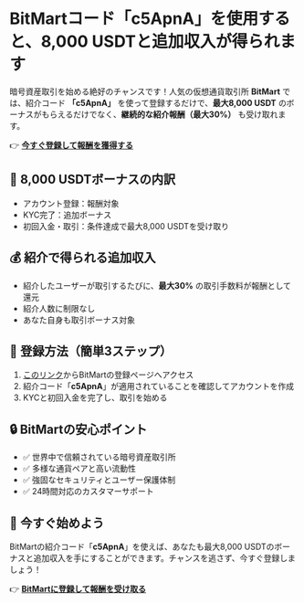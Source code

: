  <h1>BitMartコード「c5ApnA」を使用すると、8,000 USDTと追加収入が得られます</h1>

  <p>暗号資産取引を始める絶好のチャンスです！人気の仮想通貨取引所 <strong>BitMart</strong> では、紹介コード <strong>「c5ApnA」</strong> を使って登録するだけで、<strong>最大8,000 USDT</strong> のボーナスがもらえるだけでなく、<strong>継続的な紹介報酬（最大30%）</strong> も受け取れます。</p>

  <p>
    👉 <strong><a href="https://www.bitmart.com/invite/c5ApnA/en" target="_blank">今すぐ登録して報酬を獲得する</a></strong>
  </p>

  <h2>🎁 8,000 USDTボーナスの内訳</h2>
  <ul>
    <li>アカウント登録：報酬対象</li>
    <li>KYC完了：追加ボーナス</li>
    <li>初回入金・取引：条件達成で最大8,000 USDTを受け取り</li>
  </ul>

  <h2>💰 紹介で得られる追加収入</h2>
  <ul>
    <li>紹介したユーザーが取引するたびに、<strong>最大30%</strong> の取引手数料が報酬として還元</li>
    <li>紹介人数に制限なし</li>
    <li>あなた自身も取引ボーナス対象</li>
  </ul>

  <h2>📝 登録方法（簡単3ステップ）</h2>
  <ol>
    <li><a href="https://www.bitmart.com/invite/c5ApnA/en" target="_blank">このリンク</a>からBitMartの登録ページへアクセス</li>
    <li>紹介コード「<strong>c5ApnA</strong>」が適用されていることを確認してアカウントを作成</li>
    <li>KYCと初回入金を完了し、取引を始める</li>
  </ol>

  <h2>🔒 BitMartの安心ポイント</h2>
  <ul>
    <li>✅ 世界中で信頼されている暗号資産取引所</li>
    <li>✅ 多様な通貨ペアと高い流動性</li>
    <li>✅ 強固なセキュリティとユーザー保護体制</li>
    <li>✅ 24時間対応のカスタマーサポート</li>
  </ul>

  <h2>🚀 今すぐ始めよう</h2>
  <p>BitMartの紹介コード「<strong>c5ApnA</strong>」を使えば、あなたも最大8,000 USDTのボーナスと追加収入を手にすることができます。チャンスを逃さず、今すぐ登録しましょう！</p>

  <p>
    👉 <strong><a href="https://www.bitmart.com/invite/c5ApnA/en" target="_blank">BitMartに登録して報酬を受け取る</a></strong>
  </p>

</body>
</html>
